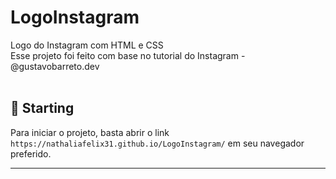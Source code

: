# LogoInstagram
Logo do Instagram com HTML e CSS</br>
Esse projeto foi feito com base no tutorial do Instagram - @gustavobarreto.dev<br /><br/>
<!-- ### Web Version
<div align="center">
  <img src="https://user-images.githubusercontent.com/55997404/151856111-21af81b6-9bc7-4f58-bd25-999f8a50b265.PNG" width="700px" />
</div>*/ -->
## 🚀 Starting

Para iniciar o projeto, basta abrir o link `https://nathaliafelix31.github.io/LogoInstagram/` em seu navegador preferido.

---
